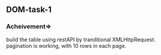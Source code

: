 ## DOM-task-1
### Acheivement=>
build the table using restAPI by tranditional XMLHttpRequest.<br>
pagination is working, with 10 rows in each page.<br>
